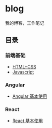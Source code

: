 # blog
我的博客，工作笔记

## 目录

### 前端基础

* [HTML+CSS](https://github.com/Hongcheng1997/blog/issues/4)
* [Javascript](https://github.com/Hongcheng1997/blog/issues/2)

### Angular

* [Angular 基本使用](https://github.com/Hongcheng1997/blog/issues/1)

### React

* [React 基本使用](https://github.com/Hongcheng1997/blog/issues/3)